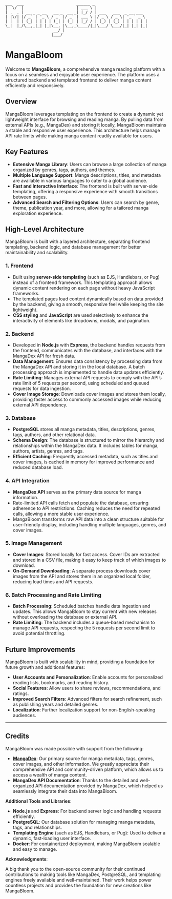 ```plaintext
___  ___                       ______ _                       
|  \/  |                       | ___ \ |                      
| .  . | __ _ _ __   __ _  __ _| |_/ / | ___   ___  _ __ ___  
| |\/| |/ _` | '_ \ / _` |/ _` | ___ \ |/ _ \ / _ \| '_ ` _ \ 
| |  | | (_| | | | | (_| | (_| | |_/ / | (_) | (_) | | | | | |
\_|  |_/\__,_|_| |_|\__, |\__,_\____/|_|\___/ \___/|_| |_| |_|
                     __/ |                                    
                    |___/                                     
```

# MangaBloom

Welcome to **MangaBloom**, a comprehensive manga reading platform with a focus on a seamless and enjoyable user experience. The platform uses a structured backend and templated frontend to deliver manga content efficiently and responsively.

## Overview

MangaBloom leverages templating on the frontend to create a dynamic yet lightweight interface for browsing and reading manga. By pulling data from external APIs (e.g., MangaDex) and storing it locally, MangaBloom maintains a stable and responsive user experience. This architecture helps manage API rate limits while making manga content readily available for users.

## Key Features

- **Extensive Manga Library**: Users can browse a large collection of manga organized by genres, tags, authors, and themes.
- **Multiple Language Support**: Manga descriptions, titles, and metadata are available in various languages to cater to a global audience.
- **Fast and Interactive Interface**: The frontend is built with server-side templating, offering a responsive experience with smooth transitions between pages.
- **Advanced Search and Filtering Options**: Users can search by genre, theme, publication year, and more, allowing for a tailored manga exploration experience.

## High-Level Architecture

MangaBloom is built with a layered architecture, separating frontend templating, backend logic, and database management for better maintainability and scalability.

### 1. **Frontend**

   - Built using **server-side templating** (such as EJS, Handlebars, or Pug) instead of a frontend framework. This templating approach allows dynamic content rendering on each page without heavy JavaScript frameworks.
   - The templated pages load content dynamically based on data provided by the backend, giving a smooth, responsive feel while keeping the site lightweight.
   - **CSS styling** and **JavaScript** are used selectively to enhance the interactivity of elements like dropdowns, modals, and pagination.

### 2. **Backend**

   - Developed in **Node.js** with **Express**, the backend handles requests from the frontend, communicates with the database, and interfaces with the MangaDex API for fresh data.
   - **Data Management**: Ensures data consistency by processing data from the MangaDex API and storing it in the local database. A batch processing approach is implemented to handle data updates efficiently.
   - **Rate Limiting**: Manages external API requests to comply with the API’s rate limit of 5 requests per second, using scheduled and queued requests for data ingestion.
   - **Cover Image Storage**: Downloads cover images and stores them locally, providing faster access to commonly accessed images while reducing external API dependency.

### 3. **Database**

   - **PostgreSQL** stores all manga metadata, titles, descriptions, genres, tags, authors, and other relational data.
   - **Schema Design**: The database is structured to mirror the hierarchy and relationships within the MangaDex data. It includes tables for manga, authors, artists, genres, and tags.
   - **Efficient Caching**: Frequently accessed metadata, such as titles and cover images, is cached in memory for improved performance and reduced database load.

### 4. **API Integration**

   - **MangaDex API** serves as the primary data source for manga information.
   - Rate-limited API calls fetch and populate the database, ensuring adherence to API restrictions. Caching reduces the need for repeated calls, allowing a more stable user experience.
   - MangaBloom transforms raw API data into a clean structure suitable for user-friendly display, including handling multiple languages, genres, and cover images.

### 5. **Image Management**

   - **Cover Images**: Stored locally for fast access. Cover IDs are extracted and stored in a CSV file, making it easy to keep track of which images to download.
   - **On-Demand Downloading**: A separate process downloads cover images from the API and stores them in an organized local folder, reducing load times and API requests.

### 6. **Batch Processing and Rate Limiting**

   - **Batch Processing**: Scheduled batches handle data ingestion and updates. This allows MangaBloom to stay current with new releases without overloading the database or external API.
   - **Rate Limiting**: The backend includes a queue-based mechanism to manage API requests, respecting the 5 requests per second limit to avoid potential throttling.

## Future Improvements

MangaBloom is built with scalability in mind, providing a foundation for future growth and additional features:

- **User Accounts and Personalization**: Enable accounts for personalized reading lists, bookmarks, and reading history.
- **Social Features**: Allow users to share reviews, recommendations, and ratings.
- **Improved Search Filters**: Advanced filters for search refinement, such as publishing years and detailed genres.
- **Localization**: Further localization support for non-English-speaking audiences.

---

## Credits

MangaBloom was made possible with support from the following:

- **[MangaDex](https://mangadex.org/)**: Our primary source for manga metadata, tags, genres, cover images, and other information. We greatly appreciate their comprehensive API and community-driven platform, which allows us to access a wealth of manga content.
- **MangaDex API Documentation**: Thanks to the detailed and well-organized API documentation provided by MangaDex, which helped us seamlessly integrate their data into MangaBloom.
  
**Additional Tools and Libraries**:

- **Node.js** and **Express**: For backend server logic and handling requests efficiently.
- **PostgreSQL**: Our database solution for managing manga metadata, tags, and relationships.
- **Templating Engine** (such as EJS, Handlebars, or Pug): Used to deliver a dynamic, fast-loading user interface.
- **Docker**: For containerized deployment, making MangaBloom scalable and easy to manage.

**Acknowledgments**:

A big thank you to the open-source community for their continued contributions to making tools like MangaDex, PostgreSQL, and templating engines freely available and well-maintained. Their work helps power countless projects and provides the foundation for new creations like MangaBloom.

